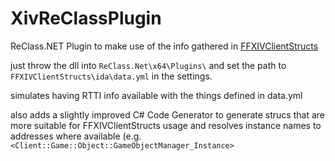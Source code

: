 # XivReClassPlugin
ReClass.NET Plugin to make use of the info gathered in [FFXIVClientStructs](https://github.com/aers/FFXIVClientStructs)

just throw the dll into ```ReClass.Net\x64\Plugins\``` and set the path to ```FFXIVClientStructs\ida\data.yml``` in the settings.

simulates having RTTI info available with the things defined in data.yml

also adds a slightly improved C# Code Generator to generate strucs that are more suitable for FFXIVClientStructs usage
and resolves instance names to addresses where available (e.g. `<Client::Game::Object::GameObjectManager_Instance>`
